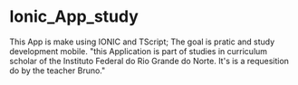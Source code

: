 # Ionic_App_study
This App is make using IONIC and TScript; 
The goal is pratic and study development mobile.
"this Application is part of studies in curriculum scholar of the Instituto Federal do Rio Grande do Norte. It's is a requesition do by the teacher Bruno."
